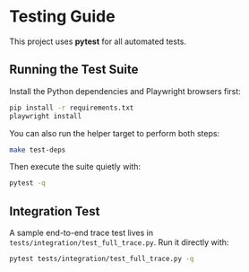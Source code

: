 # Testing Guide

This project uses **pytest** for all automated tests.

## Running the Test Suite

Install the Python dependencies and Playwright browsers first:

```bash
pip install -r requirements.txt
playwright install
```

You can also run the helper target to perform both steps:

```bash
make test-deps
```

Then execute the suite quietly with:

```bash
pytest -q
```

## Integration Test

A sample end-to-end trace test lives in `tests/integration/test_full_trace.py`.
Run it directly with:

```bash
pytest tests/integration/test_full_trace.py -q
```
